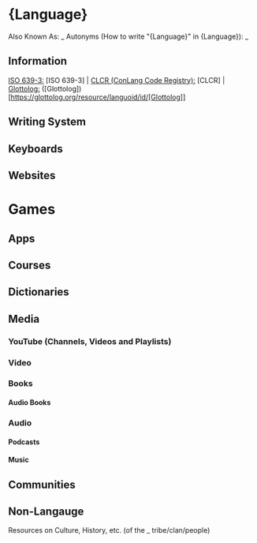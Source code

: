 # {Language}
Also Known As: _ 
Autonyms (How to write "{Language}" in {Language}): _

## Information
[ISO 639-3:](https://en.wikipedia.org/wiki/ISO_639-3) [ISO 639-3] | [CLCR (ConLang Code Registry):](http://www.kreativekorp.com/clcr/) [CLCR] | [Glottolog:](https://glottolog.org) ([Glottolog])[https://glottolog.org/resource/languoid/id/[Glottolog]]
## Writing System
## Keyboards
## Websites
# Games
## Apps
## Courses
## Dictionaries
## Media
### YouTube (Channels, Videos and Playlists)
### Video
### Books
#### Audio Books
### Audio
#### Podcasts
#### Music
## Communities
## Non-Langauge
Resources on Culture, History, etc. (of the _ tribe/clan/people)